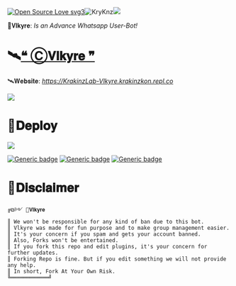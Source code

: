 [![Open Source Love svg3](https://badges.frapsoft.com/os/v3/open-source.svg?v=103)](https://github.com/ellerbrock/open-source-badges/)<img align="centre" src="https://img.shields.io/badge/Made%20for-VSCode-1f425f.svg" alt="KryKnz"/><img align="centre" src="https://img.shields.io/badge/Maintained%3F-yes-green.svg"/>

🦋𝐕𝐥𝐤𝐲𝐫𝐞: _Is an Advance Whatsapp User-Bot!_

# 🛰️[❝ Ⓒ𝐕𝐥𝐤𝐲𝐫𝐞 ❞](https://Vlkyre.krakinzkon.repl.co)

🛰️𝐖𝐞𝐛𝐬𝐢𝐭𝐞: _https://KrakinzLab-Vlkyre.krakinzkon.repl.co_

<img img src="https://i.postimg.cc/FHpT4Wjv/VlkyreGG.gif" />

# 🍂𝐃𝐞𝐩𝐥𝐨𝐲

<img align="centre" src="https://i.postimg.cc/Ss4FZVMv/Wesbite.png"/>

[![Generic badge](https://img.shields.io/badge/🚀HEROKU-purple.svg)](https://Vlkyre.krakinzkon.repl.co)
[![Generic badge](https://img.shields.io/badge/🌐WEBSITE-white.svg)](https://Vlkyre.krakinzkon.repl.co)
[![Generic badge](https://img.shields.io/badge/⛱️GROUPS-darkgreen.svg)](https://Vlkyre.krakinzkon.repl.co)

# 🍂𝐃𝐢𝐬𝐜𝐥𝐚𝐢𝐦𝐞𝐫

```
╔⧉༻ 🦋𝐕𝐥𝐤𝐲𝐫𝐞
║ We won't be responsible for any kind of ban due to this bot.
║ Vlkyre was made for fun purpose and to make group management easier.
║ It's your concern if you spam and gets your account banned.
║ Also, Forks won't be entertained.
║ If you fork this repo and edit plugins, it's your concern for further updates.
║ Forking Repo is fine. But if you edit something we will not provide any help.
║ In short, Fork At Your Own Risk.
╚════════════╝
```
